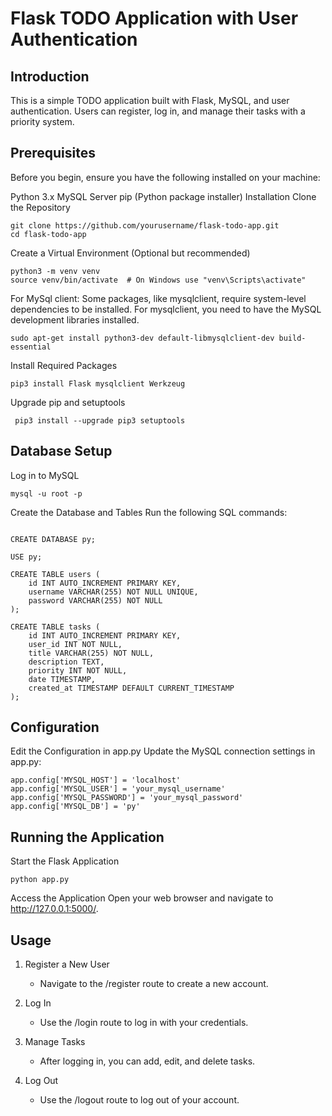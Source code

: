 # Flask TODO Application with User Authentication

## Introduction
This is a simple TODO application built with Flask, MySQL, and user authentication. Users can register, log in, and manage their tasks with a priority system.

## Prerequisites
Before you begin, ensure you have the following installed on your machine:

Python 3.x
MySQL Server
pip (Python package installer)
Installation
Clone the Repository
```
git clone https://github.com/yourusername/flask-todo-app.git
cd flask-todo-app
```
Create a Virtual Environment (Optional but recommended)

```
python3 -m venv venv
source venv/bin/activate  # On Windows use "venv\Scripts\activate"
```
For MySql client:
Some packages, like mysqlclient, require system-level dependencies to be installed. For mysqlclient, you need to have the MySQL development libraries installed.

```
sudo apt-get install python3-dev default-libmysqlclient-dev build-essential
```

Install Required Packages

```
pip3 install Flask mysqlclient Werkzeug

```
 Upgrade pip and setuptools

 ```
  pip3 install --upgrade pip3 setuptools
 ```
## Database Setup
Log in to MySQL
```
mysql -u root -p

```
Create the Database and Tables Run the following SQL commands:

```

CREATE DATABASE py;

USE py;

CREATE TABLE users (
    id INT AUTO_INCREMENT PRIMARY KEY,
    username VARCHAR(255) NOT NULL UNIQUE,
    password VARCHAR(255) NOT NULL
);

CREATE TABLE tasks (
    id INT AUTO_INCREMENT PRIMARY KEY,
    user_id INT NOT NULL,
    title VARCHAR(255) NOT NULL,
    description TEXT,
    priority INT NOT NULL,
    date TIMESTAMP,
    created_at TIMESTAMP DEFAULT CURRENT_TIMESTAMP
);
```
## Configuration
Edit the Configuration in app.py Update the MySQL connection settings in app.py:

```
app.config['MYSQL_HOST'] = 'localhost'
app.config['MYSQL_USER'] = 'your_mysql_username'
app.config['MYSQL_PASSWORD'] = 'your_mysql_password'
app.config['MYSQL_DB'] = 'py'
```
## Running the Application
Start the Flask Application

```
python app.py

```
Access the Application Open your web browser and navigate to http://127.0.0.1:5000/.

## Usage

1. Register a New User

    -   Navigate to the /register route to create a new account.
2. Log In

    -   Use the /login route to log in with your credentials.

3. Manage Tasks

    -   After logging in, you can add, edit, and delete tasks.

4. Log Out

    -   Use the /logout route to log out of your account.
